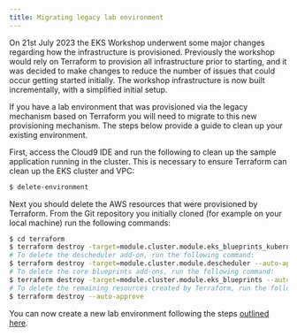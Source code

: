```yaml
---
title: Migrating legacy lab environment
---
```


On 21st July 2023 the EKS Workshop underwent some major changes regarding how the infrastructure is provisioned. Previously the workshop would rely on Terraform to provision all infrastructure prior to starting, and it was decided to make changes to reduce the number of issues that could occur getting started initially. The workshop infrastructure is now built incrementally, with a simplified initial setup.

If you have a lab environment that was provisioned via the legacy mechanism based on Terraform you will need to migrate to this new provisioning mechanism. The steps below provide a guide to clean up your existing environment.

First, access the Cloud9 IDE and run the following to clean up the sample application running in the cluster. This is necessary to ensure Terraform can clean up the EKS cluster and VPC:

```bash test=false
$ delete-environment
```

Next you should delete the AWS resources that were provisioned by Terraform. From the Git repository you initially cloned (for example on your local machine) run the following commands:

```bash test=false
$ cd terraform
$ terraform destroy -target=module.cluster.module.eks_blueprints_kubernetes_addons --auto-approve
# To delete the descheduler add-on, run the following command:
$ terraform destroy -target=module.cluster.module.descheduler --auto-approve
# To delete the core blueprints add-ons, run the following command:
$ terraform destroy -target=module.cluster.module.eks_blueprints --auto-approve
# To delete the remaining resources created by Terraform, run the following command:
$ terraform destroy --auto-approve
```

You can now create a new lab environment following the steps [outlined here](/docs/introduction/setup/your-account).